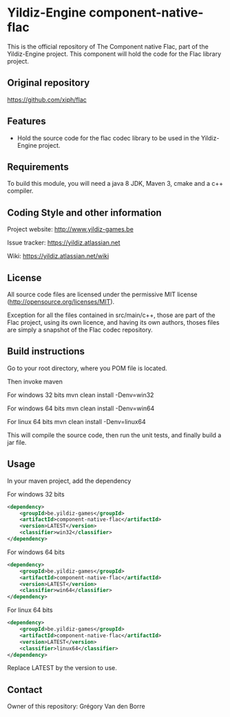 # Yildiz-Engine component-native-flac

This is the official repository of The Component native Flac, part of the Yildiz-Engine project.
This component will hold the code for the Flac library project.

## Original repository
https://github.com/xiph/flac

## Features

* Hold the source code for the flac codec library to be used in the Yildiz-Engine project.

## Requirements

To build this module, you will need a java 8 JDK, Maven 3, cmake and a c++ compiler.

## Coding Style and other information

Project website:
http://www.yildiz-games.be

Issue tracker:
https://yildiz.atlassian.net

Wiki:
https://yildiz.atlassian.net/wiki

## License

All source code files are licensed under the permissive MIT license
(http://opensource.org/licenses/MIT).

Exception for all the files contained in src/main/c++, those are part of the Flac project, using its own licence, and having its own authors, thoses files are simply a snapshot of the Flac codec repository.

## Build instructions

Go to your root directory, where you POM file is located.

Then invoke maven

For windows 32 bits
mvn clean install -Denv=win32

For windows 64 bits
mvn clean install -Denv=win64

For linux 64 bits
mvn clean install -Denv=linux64

This will compile the source code, then run the unit tests, and finally build a jar file.

## Usage

In your maven project, add the dependency

For windows 32 bits

```xml
<dependency>
    <groupId>be.yildiz-games</groupId>
    <artifactId>component-native-flac</artifactId>
    <version>LATEST</version>
    <classifier>win32</classifier>
</dependency>
```

For windows 64 bits

```xml
<dependency>
    <groupId>be.yildiz-games</groupId>
    <artifactId>component-native-flac</artifactId>
    <version>LATEST</version>
    <classifier>win64</classifier>
</dependency>
```

For linux 64 bits

```xml
<dependency>
    <groupId>be.yildiz-games</groupId>
    <artifactId>component-native-flac</artifactId>
    <version>LATEST</version>
    <classifier>linux64</classifier>
</dependency>
```
Replace LATEST by the version to use.

## Contact
Owner of this repository: Grégory Van den Borre
